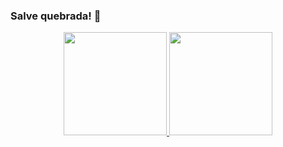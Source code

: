### Salve quebrada! 👋

<div align="center">
    <a href="https://github.com/fernandessalec">
  <img height="165em" src="https://github-readme-stats.vercel.app/api?username=fernandessalec&show_icons=true&theme=tokyonight&include_all_commits=true&count_private=true"/>
  <img height="165em" src="https://github-readme-stats.vercel.app/api/top-langs/?username=fernandessalec&layout=compact&langs_count=7&theme=tokyonight"/>
</div>


